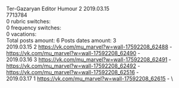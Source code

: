 Ter-Gazaryan	Editor Humour 2 2019.03.15\
7713784\
0 rubric switches:\
0 frequency switches:\
0 vacations:\
Total posts amount: 6	Posts dates amount: 3\
2019.03.15 2 https://vk.com/mu_marvel?w=wall-17592208_62488 - https://vk.com/mu_marvel?w=wall-17592208_62490 - \
2019.03.16 3 https://vk.com/mu_marvel?w=wall-17592208_62491 - https://vk.com/mu_marvel?w=wall-17592208_62492 - https://vk.com/mu_marvel?w=wall-17592208_62516 - \
2019.03.17 1 https://vk.com/mu_marvel?w=wall-17592208_62615 - \
